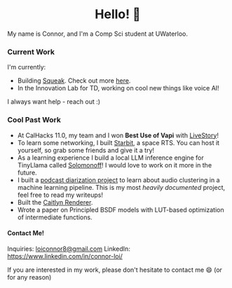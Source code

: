 <h1 align="center">Hello! 👋</h1>

My name is Connor, and I'm a Comp Sci student at UWaterloo.

### Current Work
I'm currently:
- Building [Squeak](https://github.com/connortbot/squeak). Check out more [here](https://squeak.today/).
- In the Innovation Lab for TD, working on cool new things like voice AI!

I always want help - reach out :)

### Cool Past Work
- At CalHacks 11.0, my team and I won **Best Use of Vapi** with [LiveStory](https://github.com/pranavbedi/LiveStory)!
- To learn some networking, I built [Starbit](https://github.com/connortbot/starbit), a space RTS. You can host it yourself, so grab some friends and give it a try!
- As a learning experience I build a local LLM inference engine for TinyLlama called [Solomonoff](https://github.com/connortbot/solomonoff)! I would love to work on it more in the future.
- I built a [podcast diarization project](https://github.com/connortbot/podcast-diarizer) to learn about audio clustering in a machine learning pipeline. This is my most *heavily documented* project, feel free to read my writeups!
- Built the [Caitlyn Renderer](https://github.com/cypraeno/caitlyn).
- Wrote a paper on Principled BSDF models with LUT-based optimization of intermediate functions.

#### Contact Me!
Inquiries: loiconnor8@gmail.com
LinkedIn: https://www.linkedin.com/in/connor-loi/

If you are interested in my work, please don't hesitate to contact me 😄 (or for any reason)
